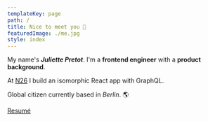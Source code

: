 ```yaml
---
templateKey: page
path: /
title: Nice to meet you 🤗
featuredImage: ./me.jpg
style: index
---
```


My name's **_Juliette Pretot_**. I'm a **frontend engineer** with a **product background**.

At [N26](https://n26.com) I build an isomorphic React app with GraphQL.

Global citizen currently based in _Berlin_. 🌎

<span class="grey">[Resumé](/about/cv)</span>
